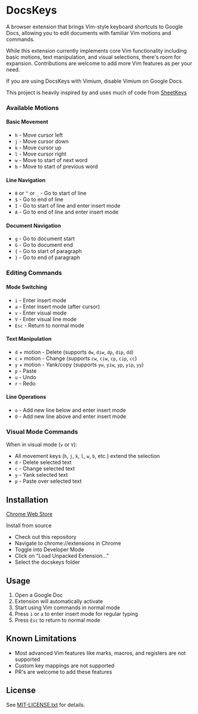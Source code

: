 # DocsKeys

A browser extension that brings Vim-style keyboard shortcuts to Google Docs, allowing you to edit documents with familiar Vim motions and commands.

While this extension currently implements core Vim functionality including basic motions, text manipulation, and visual selections, there's room for expansion. Contributions are welcome to add more Vim features as per your need.

If you are using DocsKeys with Vimium, disable Vimium on Google Docs.

This project is heavily inspired by and uses much of code from [SheetKeys](https://github.com/philc/sheetkeys)

### Available Motions

#### Basic Movement
- `h` - Move cursor left
- `j` - Move cursor down
- `k` - Move cursor up
- `l` - Move cursor right
- `w` - Move to start of next word
- `b` - Move to start of previous word

#### Line Navigation
- `0` or `^` or `_` - Go to start of line
- `$` - Go to end of line
- `I` - Go to start of line and enter insert mode
- `A` - Go to end of line and enter insert mode

#### Document Navigation
- `g` - Go to document start
- `G` - Go to document end
- `{` - Go to start of paragraph
- `}` - Go to end of paragraph

### Editing Commands

#### Mode Switching
- `i` - Enter insert mode
- `a` - Enter insert mode (after cursor)
- `v` - Enter visual mode
- `V` - Enter visual line mode
- `Esc` - Return to normal mode

#### Text Manipulation
- `d` + motion - Delete (supports `dw`, `diw`, `dp`, `dip`, `dd`)
- `c` + motion - Change (supports `cw`, `ciw`, `cp`, `cip`, `cc`)
- `y` + motion - Yank/copy (supports `yw`, `yiw`, `yp`, `yip`, `yy`)
- `p` - Paste
- `u` - Undo
- `r` - Redo

#### Line Operations
- `o` - Add new line below and enter insert mode
- `O` - Add new line above and enter insert mode

### Visual Mode Commands
When in visual mode (`v` or `V`):
- All movement keys (`h`, `j`, `k`, `l`, `w`, `b`, etc.) extend the selection
- `d` - Delete selected text
- `c` - Change selected text
- `y` - Yank selected text
- `p` - Paste over selected text

## Installation

[Chrome Web Store](https://chromewebstore.google.com/detail/docskeys/mmmomengbindngnkjblabjebdfmaiccj)

Install from source
- Check out this repository
- Navigate to chrome://extensions in Chrome
- Toggle into Developer Mode
- Click on "Load Unpacked Extension..."
- Select the docskeys folder

## Usage

1. Open a Google Doc
2. Extension will automatically activate
3. Start using Vim commands in normal mode
4. Press `i` or `a` to enter insert mode for regular typing
5. Press `Esc` to return to normal mode

## Known Limitations

- Most advanced Vim features like marks, macros, and registers are not supported
- Custom key mappings are not supported
- PR's are welcome to add these features

## License

See [MIT-LICENSE.txt](MIT-LICENSE.txt) for details.

